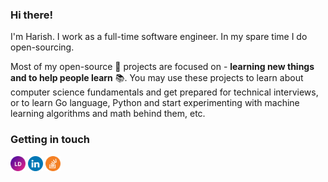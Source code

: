 ### Hi there!

I'm Harish. I work as a full-time software engineer. In my spare time I do open-sourcing.

Most of my open-source 🚀 projects are focused on - **learning new things and to help people learn** 📚. You may use these projects to learn about computer science fundamentals and get prepared for technical interviews, or to learn Go language, Python and start experimenting with machine learning algorithms and math behind them, etc.

### Getting in touch
<a href="https://learningdiary.me/" title="Follow me on Learning Diary" rel="nofollow">
  <img width="24" alt="Follow me on Learning Diary" src="https://github.com/shisodeharish/shisodeharish/blob/main/assets/icons/ld-icon.svg" style="max-width: 100%;"></a>
</a>

<a href="https://www.linkedin.com/in/harishshisode/" title="Follow me on LinkedIn" rel="nofollow">
  <img width="24" alt="Follow me on LinkedIn" src="https://github.com/shisodeharish/shisodeharish/blob/main/assets/icons/LinkedIN.svg" style="max-width: 100%;"></a>

<a href="https://stackoverflow.com/users/12415466/harish/" title="Follow me on Stackoverflow" rel="nofollow">
  <img width="24" alt="Follow me on Stackoverflow" src="https://github.com/shisodeharish/shisodeharish/blob/main/assets/icons/Stackoverflow.svg" style="max-width: 100%;"></a>
<!--
**shisodeharish/shisodeharish** is a ✨ _special_ ✨ repository because its `README.md` (this file) appears on your GitHub profile.

Here are some ideas to get you started:

- 🔭 I’m currently working on ...
- 🌱 I’m currently learning ...
- 👯 I’m looking to collaborate on ...
- 🤔 I’m looking for help with ...
- 💬 Ask me about ...
- 📫 How to reach me: ...
- 😄 Pronouns: ...
- ⚡ Fun fact: ...
-->
